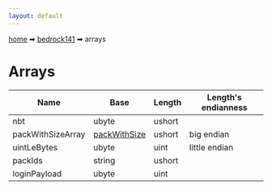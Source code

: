 ```yaml
---
layout: default
---
```


[home](/) ➡ [bedrock141](/protocol/bedrock141) ➡ arrays

# Arrays

Name | Base | Length | Length's endianness
---|---|---|---
nbt | ubyte | ushort | 
packWithSizeArray | [packWithSize](/protocol/bedrock141/types/pack-with-size) | ushort | big endian
uintLeBytes | ubyte | uint | little endian
packIds | string | ushort | 
loginPayload | ubyte | uint | 

